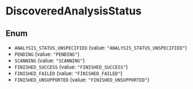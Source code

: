 # DiscoveredAnalysisStatus

## Enum

* `ANALYSIS_STATUS_UNSPECIFIED` (value: `"ANALYSIS_STATUS_UNSPECIFIED"`)
* `PENDING` (value: `"PENDING"`)
* `SCANNING` (value: `"SCANNING"`)
* `FINISHED_SUCCESS` (value: `"FINISHED_SUCCESS"`)
* `FINISHED_FAILED` (value: `"FINISHED_FAILED"`)
* `FINISHED_UNSUPPORTED` (value: `"FINISHED_UNSUPPORTED"`)
